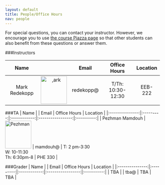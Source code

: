 ```yaml
---
layout: default
title: People/Office Hours
nav: people
---
```


For special questions, you can contact your instructor. However, we encourage you to use <a href="https://piazza.com/class/i9pwna063rh73z">the course Piazza page</a> so that other students can also benefit from these questions or answer them.

###Instructors

|  Name         |           | Email        | Office Hours      | Location   |
|:-------------:|:---------:|:------------:|:-----------------:|:----------:|
| Mark Redekopp | <img class="alignnone size-full wp-image-279" src="http://cs103.usc.edu/wordpress/wp-content/uploads/sites/13/2014/08/ark.jpg" alt=",ark" width="85" height="90" />   | redekopp@    | T/Th: 10:30-12:30       | EEB-222    |

###TA
|  Name           |           | Email        | Office Hours      | Location   |
|:---------------:|:---------:|:------------:|:-----------------:|:----------:|
| Pezhman Mamdouh | <img src="http://bits.usc.edu/ee109/wp-content/uploads/sites/13/2015/01/Pezhman-150x150.jpg" alt="Pezhman" width="85" height="90" class="alignnone size-thumbnail wp-image-1629" />                          | mamdouh@     | T: 2 pm-3:30<br> W: 10-11:30<br> Th: 6:30pm-8               | PHE 330    |


###Grader
|  Name           |           | Email        | Office Hours      | Location   |
|:---------------:|:---------:|:------------:|:-----------------:|:----------:|
| TBA             |           | tba@         | TBA               | TBA        |

